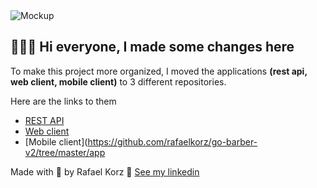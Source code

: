 <img alt="Mockup" src="https://res.cloudinary.com/dggqpuakg/image/upload/v1590776035/gobarber_ogmyuh.jpg">

## 👨🏻‍💻 Hi everyone, I made some changes here

To make this project more organized, I moved the applications **(rest api, web client, mobile client)** to 3 different repositories.

Here are the links to them

- [REST API](https://github.com/rafaelkorz/go-barber-v2/tree/master/backend)
- [Web client](https://github.com/rafaelkorz/go-barber-v2/tree/master/web)
- [Mobile client](https://github.com/rafaelkorz/go-barber-v2/tree/master/app


Made with 💜 by Rafael Korz 👋 [See my linkedin](https://www.linkedin.com/in/rafael-korz-60105537/)


